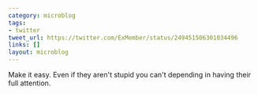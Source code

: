 ```yaml
---
category: microblog
tags:
- twitter
tweet_url: https://twitter.com/ExMember/status/249451506301034496
links: []
layout: microblog
---
```

Make it easy. Even if they aren't stupid you can't depending in having their full attention.
